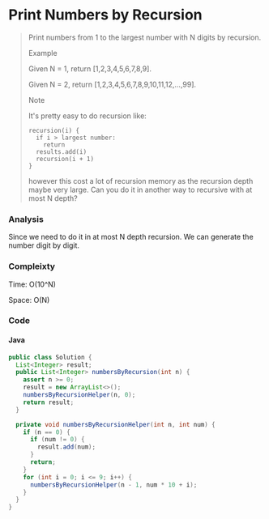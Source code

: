 # Print Numbers by Recursion
> Print numbers from 1 to the largest number with N digits by recursion.
>
> Example
>
> Given N = 1, return [1,2,3,4,5,6,7,8,9].
>
> Given N = 2, return [1,2,3,4,5,6,7,8,9,10,11,12,...,99].
>
> Note
>
> It's pretty easy to do recursion like:
>
> ``` 
> recursion(i) {
>   if i > largest number:
>     return
>   results.add(i)
>   recursion(i + 1)
> }
> ```
>
> however this cost a lot of recursion memory as the recursion depth maybe very large. Can you do it in another way to recursive with at most N depth?

### Analysis
Since we need to do it in at most N depth recursion. We can generate the number digit by digit.

### Compleixty
Time: O(10^N)

Space: O(N)

### Code
#### Java
```java
public class Solution {
  List<Integer> result;
  public List<Integer> numbersByRecursion(int n) {
    assert n >= 0;
    result = new ArrayList<>();
    numbersByRecursionHelper(n, 0);
    return result;
  }

  private void numbersByRecursionHelper(int n, int num) {
    if (n == 0) {
      if (num != 0) {
        result.add(num);
      }
      return;
    }
    for (int i = 0; i <= 9; i++) {
      numbersByRecursionHelper(n - 1, num * 10 + i);
    }
  }
}
```
